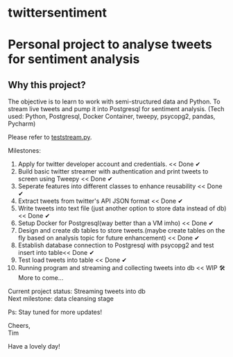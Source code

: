 # twittersentiment
<h1>Personal project to analyse tweets for sentiment analysis</h1>

<h2>Why this project?</h2>
<p>The objective is to learn to work with semi-structured data and Python. To stream live tweets and pump it into Postgresql for sentiment analysis. (Tech used: Python, Postgresql, Docker Container, tweepy, psycopg2, pandas, Pycharm)

Please refer to <a href="https://github.com/imtimwong/twittersentiment/blob/feature1/teststream.py">teststream.py</a>.

Milestones: 
1. Apply for twitter developer account and credentials. << Done &#10004;
2. Build basic twitter streamer with authentication and print tweets to screen using Tweepy << Done &#10004;
3. Seperate features into different classes to enhance reusability << Done &#10004;
4. Extract tweets from twitter's API JSON format << Done &#10004;
5. Write tweets into text file (just another option to store data instead of db) << Done &#10004;
6. Setup Docker for Postgresql(way better than a VM imho) << Done &#10004;
7. Design and create db tables to store tweets.(maybe create tables on the fly based on analysis topic for future enhancement) << Done &#10004;
8. Establish database connection to Postgresql with psycopg2 and test insert into table<< Done &#10004;
9. Test load tweets into table << Done &#10004;
10. Running program and streaming and collecting tweets into db << WIP &#128736;
More to come...


Current project status: Streaming tweets into db <br>
Next milestone: data cleansing stage

Ps: Stay tuned for more updates! 


Cheers,<br>
Tim

Have a lovely day! </p>
